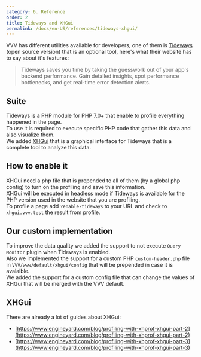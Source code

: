 ```yaml
---
category: 6. Reference
order: 2
title: Tideways and XHGui
permalink: /docs/en-US/references/tideways-xhgui/
---
```


VVV has different utilities available for developers, one of them is [Tideways](https://github.com/tideways/php-xhprof-extension) (open source version) that is an optional tool, here's what their website has to say about it's features:

> Tideways saves you time by taking the guesswork out of your app's backend performance. Gain detailed insights, spot performance bottlenecks, and get real-time error detection alerts. 

## Suite

Tideways is a PHP module for PHP 7.0+ that enable to profile everything happened in the page.  
To use it is required to execute specific PHP code that gather this data and also visualize them.  
We added [XHGui](https://github.com/perftools/xhgui) that is a graphical interface for Tideways that is a complete tool to analyze this data.  

## How to enable it

XHGui need a php file that is prepended to all of them (by a global php config) to turn on the profiling and save this information.  
XHGui will be executed in headless mode if Tideways is available for the PHP version used in the website that you are profiling.  
To profile a page add `?enable-tideways` to your URL and check to `xhgui.vvv.test` the result from profile.

## Our custom implementation

To improve the data quality we added the support to not execute `Query Monitor` plugin when Tideways is enabled.  
Also we implemented the support for a custom PHP `custom-header.php` file in `VVV/www/default/xhgui/config` that will be prepended in case it is avalaible.  
We added the support for a custom config file that can change the values of XHGui that will be merged with the VVV default.

## XHGui
There are already a lot of guides about XHGui:

  * [https://www.engineyard.com/blog/profiling-with-xhprof-xhgui-part-2](https://www.engineyard.com/blog/profiling-with-xhprof-xhgui-part-2)
  * [https://www.engineyard.com/blog/profiling-with-xhprof-xhgui-part-3](https://www.engineyard.com/blog/profiling-with-xhprof-xhgui-part-3)
